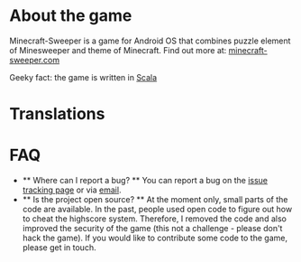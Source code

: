 # About the game

Minecraft-Sweeper is a game for Android OS that combines puzzle element of Minesweeper and theme of Minecraft. Find out more at: [minecraft-sweeper.com](http://minecraft-sweeper.com)

Geeky fact: the game is written in [Scala](http://scala-lang.org/) 


# Translations



# FAQ

 - ** Where can I report a bug? **
   You can report a bug on the [issue tracking page](https://github.com/kmisiunas/minecraft-sweeper/issues) or via [email](mailto:support+mcs@misiunas.com).
 - ** Is the project open source? **
   At the moment only, small parts of the code are available. In the past, people used open code to figure out how to cheat the highscore system. Therefore, I removed the code and also improved the security of the game (this not a challenge - please don't hack the game). If you would like to contribute some code to the game, please get in touch. 

